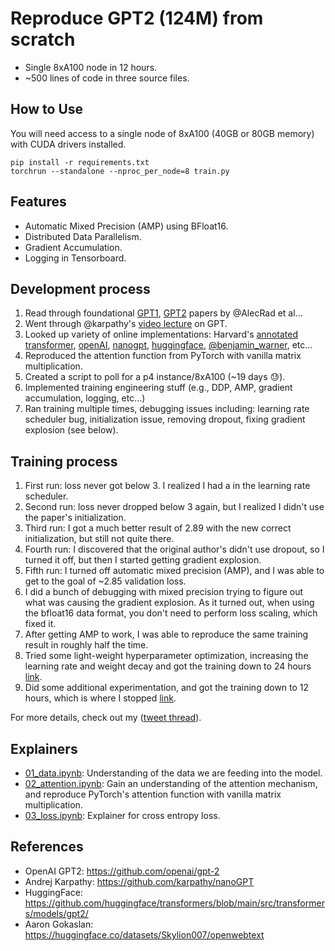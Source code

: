 # Reproduce GPT2 (124M) from scratch

* Single 8xA100 node in 12 hours.
* ~500 lines of code in three source files.

## How to Use

You will need access to a single node of 8xA100 (40GB or 80GB memory) with CUDA drivers installed.

```
pip install -r requirements.txt
torchrun --standalone --nproc_per_node=8 train.py
```

## Features

* Automatic Mixed Precision (AMP) using BFloat16.
* Distributed Data Parallelism.
* Gradient Accumulation.
* Logging in Tensorboard.

## Development process

1. Read through foundational [GPT1](https://s3-us-west-2.amazonaws.com/openai-assets/research-covers/language-unsupervised/language_understanding_paper.pdf), [GPT2](https://d4mucfpksywv.cloudfront.net/better-language-models/language-models.pdf) papers by @AlecRad et al...
2. Went through @karpathy's [video lecture](https://www.youtube.com/watch?v=kCc8FmEb1nY&pp=ygUMa2FycGF0aHkgZ3B0) on GPT.
3. Looked up variety of online implementations: Harvard's [annotated transformer](https://nlp.seas.harvard.edu/annotated-transformer/), [openAI](https://github.com/openai/gpt-2?tab=readme-ov-file), [nanogpt](https://github.com/karpathy/nanoGPT/), [huggingface](https://github.com/huggingface/transformers/blob/main/src/transformers/models/gpt2/modeling_gpt2.py), [@benjamin_warner](https://github.com/warner-benjamin/commented-transformers), etc...
4. Reproduced the attention function from PyTorch with vanilla matrix multiplication.
5. Created a script to poll for a p4 instance/8xA100 (~19 days 😓).
6. Implemented training engineering stuff (e.g., DDP, AMP, gradient accumulation, logging, etc...)
7. Ran training multiple times, debugging issues including: learning rate scheduler bug, initialization issue, removing dropout, fixing gradient explosion (see below).

## Training process

1. First run: loss never got below 3. I realized I had a in the learning rate scheduler.
2. Second run: loss never dropped below 3 again, but I realized I didn't use the paper's initialization.
3. Third run: I got a much better result of 2.89 with the new correct initialization, but still not quite there.
4. Fourth run: I discovered that the original author's didn't use dropout, so I turned it off, but then I started getting gradient explosion.
5. Fifth run: I turned off automatic mixed precision (AMP), and I was able to get to the goal of ~2.85 validation loss.
6. I did a bunch of debugging with mixed precision trying to figure out what was causing the gradient explosion. As it turned out, when using the bfloat16 data format, you don't need to perform loss scaling, which fixed it.
7. After getting AMP to work, I was able to reproduce the same training result in roughly half the time.
8. Tried some light-weight hyperparameter optimization, increasing the learning rate and weight decay and got the training down to 24 hours [link](https://twitter.com/josiahjdavis/status/1722073528508223667).
9. Did some additional experimentation, and got the training down to 12 hours, which is where I stopped [link](https://twitter.com/josiahjdavis/status/1727523774503756217).

For more details, check out my ([tweet thread](https://twitter.com/josiahjdavis/status/1686204521255432193)).

## Explainers

* [01_data.ipynb](https://github.com/josiahdavis/repgpt/blob/main/notebooks/01_data.ipynb): Understanding of the data we are feeding into the model.
* [02_attention.ipynb](https://github.com/josiahdavis/repgpt/blob/main/notebooks/02_attention.ipynb): Gain an understanding of the attention mechanism, and reproduce PyTorch's attention function with vanilla matrix multiplication.
* [03_loss.ipynb](https://github.com/josiahdavis/repgpt/blob/main/notebooks/03_loss.ipynb): Explainer for cross entropy loss.


## References

* OpenAI GPT2: https://github.com/openai/gpt-2
* Andrej Karpathy: https://github.com/karpathy/nanoGPT
* HuggingFace: https://github.com/huggingface/transformers/blob/main/src/transformers/models/gpt2/
* Aaron Gokaslan: https://huggingface.co/datasets/Skylion007/openwebtext